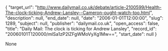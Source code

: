 {
  "target_url": "http://www.dailymail.co.uk/debate/article-2100599/Health-The-clock-ticking-Andrew-Lansley--Cameron-ought-watch-too.html", 
  "description": null, 
  "end_date": null, 
  "date": "2006-01-01T12:00:00", 
  "slug": 1289, 
  "subject": null, 
  "publisher": "dailymail.co.uk", 
  "open_access": false, 
  "title": "Daily Mail: The clock is ticking for Andrew Lansley", 
  "record_id": "20060101T120000/mlSa1zP2lZFgWMoVyXg1Mw==", 
  "start_date": null
}

None